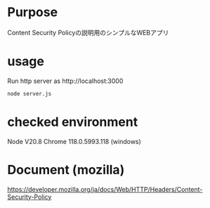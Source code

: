 # Purpose

Content Security Policyの説明用のシンプルなWEBアプリ


# usage

Run http server as http://localhost:3000

```bash
node server.js
```

# checked environment

Node V20.8
Chrome 118.0.5993.118 (windows)

# Document (mozilla)

https://developer.mozilla.org/ja/docs/Web/HTTP/Headers/Content-Security-Policy
